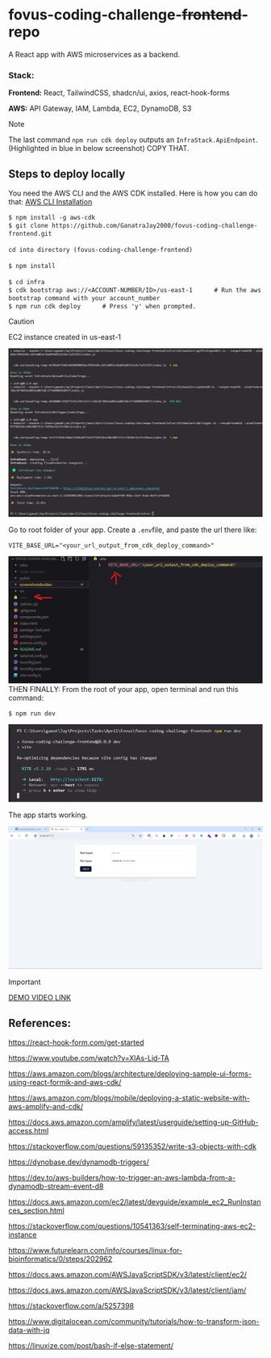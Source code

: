 # fovus-coding-challenge-~~frontend~~-repo

A React app with AWS microservices as a backend.

### Stack:

**Frontend:** React, TailwindCSS, shadcn/ui, axios, react-hook-forms

**AWS:** API Gateway, IAM, Lambda, EC2, DynamoDB, S3

> [!NOTE]
> The last command `npm run cdk deploy` outputs an `InfraStack.ApiEndpoint`. (Highlighted in blue in below screenshot) COPY THAT.

## Steps to deploy locally

You need the AWS CLI and the AWS CDK installed. Here is how you can do that: [AWS CLI Installation](https://docs.aws.amazon.com/cli/latest/userguide/getting-started-install.html)

```console
$ npm install -g aws-cdk
$ git clone https://github.com/GanatraJay2000/fovus-coding-challenge-frontend.git

cd into directory (fovus-coding-challenge-frontend)

$ npm install

$ cd infra
$ cdk bootstrap aws://<ACCOUNT-NUMBER/ID>/us-east-1      # Run the aws bootstrap command with your account_number
$ npm run cdk deploy      # Press 'y' when prompted.
```

> [!CAUTION]
> EC2 instance created in us-east-1

![CDK Deploy Command Output](./screenshots/cdk_deploy_output.png)

Go to root folder of your app. Create a `.env`file, and paste the url there like:

```console
VITE_BASE_URL="<your_url_output_from_cdk_deploy_command>"
```

![.ENV File](./screenshots/env%20file.png)
THEN FINALLY: From the root of your app, open terminal and run this command:

```console
$ npm run dev
```

![RUN React App](./screenshots/run.png)

The app starts working.

![RUN React App](./screenshots/react%20app.png)

> [!IMPORTANT]
> [DEMO VIDEO LINK](https://drive.google.com/file/d/11JeWA-Z6ZgWCj6xWxEHrX-cHu2vtKVmU/view?usp=drive_link)


## References:

https://react-hook-form.com/get-started

https://www.youtube.com/watch?v=XlAs-Lid-TA

https://aws.amazon.com/blogs/architecture/deploying-sample-ui-forms-using-react-formik-and-aws-cdk/

https://aws.amazon.com/blogs/mobile/deploying-a-static-website-with-aws-amplify-and-cdk/

https://docs.aws.amazon.com/amplify/latest/userguide/setting-up-GitHub-access.html

https://stackoverflow.com/questions/59135352/write-s3-objects-with-cdk

https://dynobase.dev/dynamodb-triggers/

https://dev.to/aws-builders/how-to-trigger-an-aws-lambda-from-a-dynamodb-stream-event-d8

https://docs.aws.amazon.com/ec2/latest/devguide/example_ec2_RunInstances_section.html

https://stackoverflow.com/questions/10541363/self-terminating-aws-ec2-instance

https://www.futurelearn.com/info/courses/linux-for-bioinformatics/0/steps/202962

https://docs.aws.amazon.com/AWSJavaScriptSDK/v3/latest/client/ec2/

https://docs.aws.amazon.com/AWSJavaScriptSDK/v3/latest/client/iam/

https://stackoverflow.com/a/5257398

https://www.digitalocean.com/community/tutorials/how-to-transform-json-data-with-jq

https://linuxize.com/post/bash-if-else-statement/

